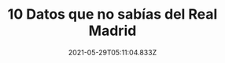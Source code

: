 ---
title: "10 Datos que no sabías del Real Madrid "
date: 2021-05-29T05:11:04.833Z
featuredimage: /assets/1041.png
categoria: Deportes
tags:
  - "#RM"
  - "#Futbol"
  - "#CM"
short-description: Estos son datos que no sabias del Real Madrid
mk1: >+
  ### 1.

  ![1040](/assets/1040.jpg "1040")

  El Real Madrid posee 99.000 socios, es decir que no constituye una sociedad anónima deportiva al igual que el Barcelona FC y el Athletic Club. En este sentido, hay un Presidente formal, el empresario Florentino Pérez, y un Presidente honorario, el exjugador Francisco “Paco” Gento.

  ### 2.

  ![1041](/assets/1041.png "1041")

  El calificativo “Real” se le dio al club en 1920 cuando el Rey Alfonso XIII decidió extender una carta amistosa debido a la creciente popularidad del equipo. Desde entonces, el Real Madrid CF utiliza en su escudo una corona cuyo diseño ha variado durante los años.
mk2: >+
  ### 3.

  ![1042](/assets/1042.jpg "1042")

  Cristiano Ronaldo fue el encargado de anotar el gol número 4.000 del Real Madrid, en competición oficial, en el estadio Santiago Bernabéu. El tanto fue ante el Levante.

  ### 4.

  ![1043](/assets/1043.jpg "1043")

  Se enfrentó por primera vez a su rival principal, el Barcelona FC, el 13 de mayo 1902 durante un partido semifinal de la Copa de la Coronación, competición organizada por el inicio del reinado de Alfonso XIII.
mk3: >+
  ### 5.

  ![1044](/assets/1044.jpg "1044")

  El Santiago Bernabéu abrió sus puertas para acoger cuatro partidos de la Copa Mundial de la FIFA de 1982. En el estadio se jugaron cuatro partidos, incluido la final entre Italia y Alemania Federal (3-1El Real Madrid es el único equipo que ha ganado la Champions League tres años consecutivos (2016-2017-2018), bajo la supervisión de un mismo director técnico, Zinedine Zidane, quien en el pasado fue uno de los mejores jugadores del referido equipo merengue.

  ### 6.

  ![1045](/assets/1045.jpg "1045")

  Real Madrid es el equipo que ostenta la mayor goleada en el historial de clásicos españoles. Aquel 13 de junio de 1943, los merengues aplastaron a sus rivales de toda la vida por 11 a 1.7.
mk4: >+
  ### 7.
  
  ![1046](/assets/1046.jpg "1046")

  Empate con más goles
  Otro dato curioso es que su empate con más goles se dio en 1915, con un resultado que terminó 6-6. Una docena de goles para un encuentro que se dio en el marco de la Copa del Rey.8.
  ### 8.

  ![1047](/assets/1047.jpg "1047")

  El Real Madrid posee 62 títulos nacionales, 19 campeonatos de copa, 9 Supercopas de España, 1 Copa Eva Duarte, 10 Copas de la Liga de Campeones, 1 Copa de la Liga, 1 Copa UEFA, 3 Copas Intercontinentales, 1 Copa Mundial de Clubes y 2 Supercopas de Europa.
mk5: >+
  ### 9.

  ![1048](/assets/1048.jpg "1048")

  El equipo ocupa el primer lugar en la clasificación histórica de la Federación Internacional de Historia y Estadística de Fútbol (IFFHS) como Mejor Club Europeo y Mundial del siglo XX.

  ### 10.

  ![1049](/assets/1049.jpg "1049")

  Primer clásico español
  La primera vez que madridistas y catalanes se enfrentaron fue el 13 de mayo de 1902, en un campo improvisado ubicado en un hipódromo.

  Aquel duelo terminó con un triunfo para Barcelona gracias al tanto de Udo Steinberg Werle, quien fue el encargado de convertir el primer gol de toda la historia de estos duelos.
---